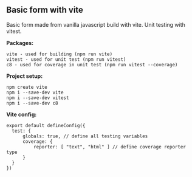 ## Basic form with vite

Basic form made from vanilla javascript build with vite. Unit testing with vitest.

**Packages:**
```
vite - used for building (npm run vite)
vitest - used for unit test (npm run vitest)
c8 - used for coverage in unit test (npm run vitest --coverage)
```

**Project setup:**
```
npm create vite
npm i --save-dev vite
npm i --save-dev vitest
npm i --save-dev c8
```

**Vite config:**
```
export default defineConfig({
  test: {
      globals: true, // define all testing variables
      coverage: {
          reporter: [ "text", "html" ] // define coverage reporter type
      }
  }
})
```